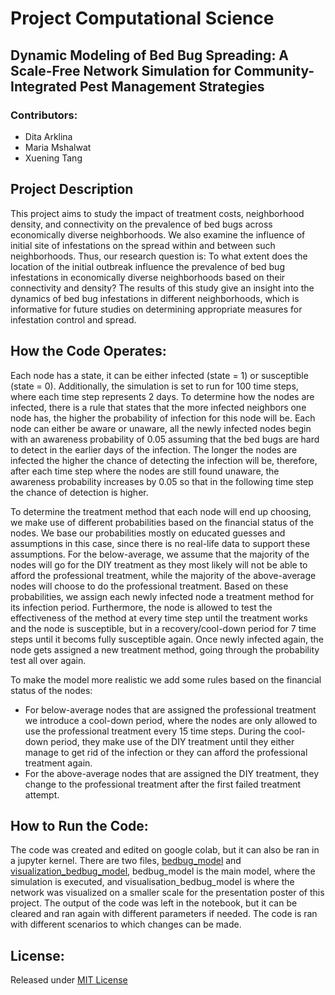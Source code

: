 # Project Computational Science
## Dynamic Modeling of Bed Bug Spreading: A Scale-Free Network Simulation for Community-Integrated Pest Management Strategies
### Contributors:
- Dita Arklina
- Maria Mshalwat
- Xuening Tang
## Project Description
This project aims to study the impact of treatment costs, neighborhood density, and connectivity on the prevalence of bed bugs across economically 
diverse neighborhoods. We also examine the influence of initial site of infestations on the spread within and between such neighborhoods. Thus, 
our research question is: To what extent does the location of the initial outbreak influence the prevalence of bed bug infestations in economically 
diverse neighborhoods based on their connectivity and density? The results of this study give an insight into the dynamics of bed bug infestations 
in different neighborhoods, which is informative for future studies on determining appropriate measures for infestation control and spread.

## How the Code Operates:
Each node has a state, it can be either infected (state = 1) or susceptible (state = 0). Additionally, the simulation is set to run for 100 time steps, where each time step represents 2 days. To determine how the nodes are infected, there is 
a rule that states that the more infected neighbors one node has, the higher the probability of infection for this node will be. 
Each node can either be aware or unaware, all the newly infected nodes begin with an awareness probability of 0.05 assuming that the bed bugs are hard 
to detect in the earlier days of the infection. The longer the nodes are infected the higher the chance of detecting the infection will be, therefore, 
after each time step where the nodes are still found unaware, the awareness probability increases by 0.05 so that in the following time step the chance 
of detection is higher. 

To determine the treatment method that each node will end up choosing, we make use of different probabilities based on the financial status of the nodes. 
We base our probabilities mostly on educated guesses and assumptions in this case, since there is no real-life data to support these assumptions. 
For the below-average, we assume that the majority of the nodes will go for the DIY treatment as they most likely will not be able to afford the professional treatment, 
while the majority of the above-average nodes will choose to do the professional treatment. Based on these probabilities, we assign each newly infected node a treatment method for its infection
period. Furthermore, the node is allowed to test the effectiveness of the method at every time step until the treatment works and the node is susceptible, but in a recovery/cool-down period for 7 time steps
until it becoms fully susceptible again. Once newly infected again, the node gets assigned a new treatment method, going through the probability test all over again.

To make the model more realistic we add some rules based on the financial status of the nodes:
- For below-average nodes that are assigned the professional treatment we introduce a cool-down period, where the nodes are only allowed to use the professional treatment every 15 time steps. During the cool-down period, they make use of the DIY treatment until they either manage to get rid of the infection or they can afford the professional treatment again.
- For the above-average nodes that are assigned the DIY treatment, they change to the professional treatment after the first failed treatment attempt. 

## How to Run the Code:
The code was created and edited on google colab, but it can also be ran in a jupyter kernel. There are two files, [bedbug_model]() and [visualization_bedbug_model](https://github.com/ditulis/project_team_3/blob/main/visualization_bedbug_model.ipynb), bedbug_model is the main model, where the simulation is executed, and visualisation_bedbug_model is where the network was visualized on a smaller scale for the 
presentation poster of this project.
The output of the code was left in the notebook, but it can 
be cleared and ran again with different parameters if needed. The code is ran with different scenarios to which changes can be made. 

## License:
Released under [MIT License](https://github.com/ditulis/project_team_3/tree/main?tab=MIT-1-ov-file)
